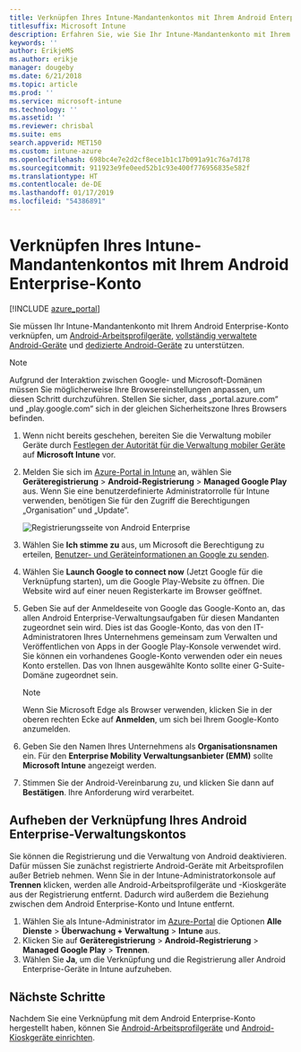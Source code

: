 ```yaml
---
title: Verknüpfen Ihres Intune-Mandantenkontos mit Ihrem Android Enterprise-Konto
titlesuffix: Microsoft Intune
description: Erfahren Sie, wie Sie Ihr Intune-Mandantenkonto mit Ihrem Android Enterprise-Konto verknüpfen.
keywords: ''
author: ErikjeMS
ms.author: erikje
manager: dougeby
ms.date: 6/21/2018
ms.topic: article
ms.prod: ''
ms.service: microsoft-intune
ms.technology: ''
ms.assetid: ''
ms.reviewer: chrisbal
ms.suite: ems
search.appverid: MET150
ms.custom: intune-azure
ms.openlocfilehash: 698bc4e7e2d2cf8ece1b1c17b091a91c76a7d178
ms.sourcegitcommit: 911923e9fe0eed52b1c93e400f776956835e582f
ms.translationtype: HT
ms.contentlocale: de-DE
ms.lasthandoff: 01/17/2019
ms.locfileid: "54386891"
---
```

# <a name="connect-your-intune-account-to-your-android-enterprise-account"></a>Verknüpfen Ihres Intune-Mandantenkontos mit Ihrem Android Enterprise-Konto

[!INCLUDE [azure_portal](./includes/azure_portal.md)]

Sie müssen Ihr Intune-Mandantenkonto mit Ihrem Android Enterprise-Konto verknüpfen, um [Android-Arbeitsprofilgeräte](android-work-profile-enroll.md), [vollständig verwaltete Android-Geräte](android-fully-managed-enroll.md) und [dedizierte Android-Geräte](android-kiosk-enroll.md) zu unterstützen.  

> [!NOTE]
> Aufgrund der Interaktion zwischen Google- und Microsoft-Domänen müssen Sie möglicherweise Ihre Browsereinstellungen anpassen, um diesen Schritt durchzuführen.  Stellen Sie sicher, dass „portal.azure.com“ und „play.google.com“ sich in der gleichen Sicherheitszone Ihres Browsers befinden.

1. Wenn nicht bereits geschehen, bereiten Sie die Verwaltung mobiler Geräte durch [Festlegen der Autorität für die Verwaltung mobiler Geräte](mdm-authority-set.md) auf **Microsoft Intune** vor.
2. Melden Sie sich im [Azure-Portal in Intune](https://aka.ms/intuneportal) an, wählen Sie **Geräteregistrierung** > **Android-Registrierung** > **Managed Google Play** aus.  Wenn Sie eine benutzerdefinierte Administratorrolle für Intune verwenden, benötigen Sie für den Zugriff die Berechtigungen „Organisation“ und „Update“.
   
   ![Registrierungsseite von Android Enterprise](./media/android-work-bind.png)

3. Wählen Sie **Ich stimme zu** aus, um Microsoft die Berechtigung zu erteilen, [Benutzer- und Geräteinformationen an Google zu senden](data-intune-sends-to-google.md). 
   
4. Wählen Sie **Launch Google to connect now** (Jetzt Google für die Verknüpfung starten), um die Google Play-Website zu öffnen. Die Website wird auf einer neuen Registerkarte im Browser geöffnet.
  
5. Geben Sie auf der Anmeldeseite von Google das Google-Konto an, das allen Android Enterprise-Verwaltungsaufgaben für diesen Mandanten zugeordnet sein wird. Dies ist das Google-Konto, das von den IT-Administratoren Ihres Unternehmens gemeinsam zum Verwalten und Veröffentlichen von Apps in der Google Play-Konsole verwendet wird. Sie können ein vorhandenes Google-Konto verwenden oder ein neues Konto erstellen. Das von Ihnen ausgewählte Konto sollte einer G-Suite-Domäne zugeordnet sein.
    
    > [!Note]
    > Wenn Sie Microsoft Edge als Browser verwenden, klicken Sie in der oberen rechten Ecke auf **Anmelden**, um sich bei Ihrem Google-Konto anzumelden.

6. Geben Sie den Namen Ihres Unternehmens als **Organisationsnamen** ein. Für den **Enterprise Mobility Verwaltungsanbieter (EMM)** sollte **Microsoft Intune** angezeigt werden.

7. Stimmen Sie der Android-Vereinbarung zu, und klicken Sie dann auf **Bestätigen**. Ihre Anforderung wird verarbeitet.

## <a name="disconnect-your-android-enterprise-administrative-account"></a>Aufheben der Verknüpfung Ihres Android Enterprise-Verwaltungskontos

Sie können die Registrierung und die Verwaltung von Android deaktivieren. Dafür müssen Sie zunächst registrierte Android-Geräte mit Arbeitsprofilen außer Betrieb nehmen. Wenn Sie in der Intune-Administratorkonsole auf **Trennen** klicken, werden alle Android-Arbeitsprofilgeräte und -Kioskgeräte aus der Registrierung entfernt. Dadurch wird außerdem die Beziehung zwischen dem Android Enterprise-Konto und Intune entfernt.

1. Wählen Sie als Intune-Administrator im [Azure-Portal](https://portal.azure.com) die Optionen **Alle Dienste** > **Überwachung + Verwaltung** > **Intune** aus.
2. Klicken Sie auf **Geräteregistrierung** > **Android-Registrierung** > **Managed Google Play** > **Trennen**.
3. Wählen Sie **Ja**, um die Verknüpfung und die Registrierung aller Android Enterprise-Geräte in Intune aufzuheben.

## <a name="next-steps"></a>Nächste Schritte

Nachdem Sie eine Verknüpfung mit dem Android Enterprise-Konto hergestellt haben, können Sie [Android-Arbeitsprofilgeräte](android-work-profile-enroll.md) und [Android-Kioskgeräte einrichten](android-kiosk-enroll.md).
